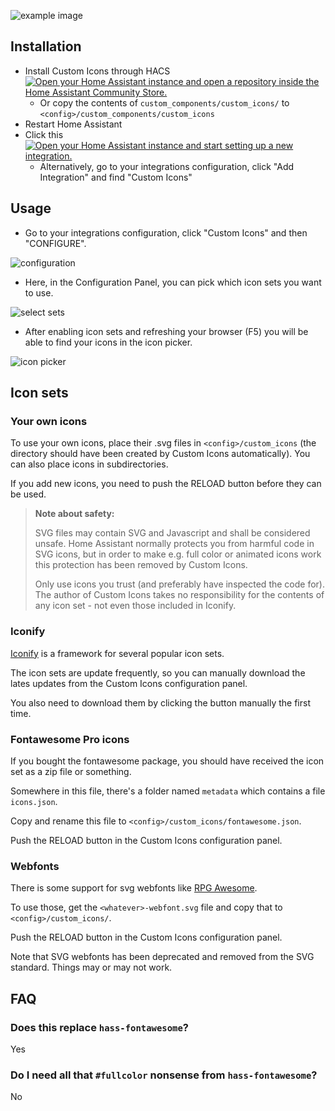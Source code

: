 ![example image](https://github.com/user-attachments/assets/de32cf37-4564-420e-b6c8-917cc97aa108)

## Installation

- Install Custom Icons through HACS [![Open your Home Assistant instance and open a repository inside the Home Assistant Community Store.](https://my.home-assistant.io/badges/hacs_repository.svg)](https://my.home-assistant.io/redirect/hacs_repository/?owner=thomasloven&repository=hass-custom_icons)
  - Or copy the contents of `custom_components/custom_icons/` to `<config>/custom_components/custom_icons`
- Restart Home Assistant
- Click this [![Open your Home Assistant instance and start setting up a new integration.](https://my.home-assistant.io/badges/config_flow_start.svg)](https://my.home-assistant.io/redirect/config_flow_start/?domain=custom_icons)
  - Alternatively, go to your integrations configuration, click "Add Integration" and find "Custom Icons"

## Usage

- Go to your integrations configuration, click "Custom Icons" and then "CONFIGURE".

![configuration](https://github.com/user-attachments/assets/3e88a032-0fb1-4975-95e6-07a809cd2239)

- Here, in the Configuration Panel, you can pick which icon sets you want to use.

![select sets](https://github.com/user-attachments/assets/84c3289c-ec4b-40c8-b54d-be4f2f1dd89d)

- After enabling icon sets and refreshing your browser (F5) you will be able to find your icons in the icon picker.

![icon picker](https://github.com/user-attachments/assets/fb17667e-8161-48a8-adc9-78893961dd05)

## Icon sets

### Your own icons

To use your own icons, place their .svg files in `<config>/custom_icons` (the directory should have been created by Custom Icons automatically).
You can also place icons in subdirectories.

If you add new icons, you need to push the RELOAD button before they can be used.

> **Note about safety:**
>
> SVG files may contain SVG and Javascript and shall be considered unsafe.
> Home Assistant normally protects you from harmful code in SVG icons, but in order to make e.g. full color or animated icons work this protection has been removed by Custom Icons.
>
> Only use icons you trust (and preferably have inspected the code for). The author of Custom Icons takes no responsibility for the contents of any icon set - not even those included in Iconify.

### Iconify

[Iconify](https://iconify.design/) is a framework for several popular icon sets.

The icon sets are update frequently, so you can manually download the lates updates from the Custom Icons configuration panel.

You also need to download them by clicking the button manually the first time.

### Fontawesome Pro icons

If you bought the fontawesome package, you should have received the icon set as a zip file or something.

Somewhere in this file, there's a folder named `metadata` which contains a file `icons.json`.

Copy and rename this file to `<config>/custom_icons/fontawesome.json`.

Push the RELOAD button in the Custom Icons configuration panel.

### Webfonts

There is some support for svg webfonts like [RPG Awesome](https://github.com/nagoshiashumari/Rpg-Awesome/).

To use those, get the `<whatever>-webfont.svg` file and copy that to `<config>/custom_icons/`.

Push the RELOAD button in the Custom Icons configuration panel.

Note that SVG webfonts has been deprecated and removed from the SVG standard. Things may or may not work.

## FAQ

### Does this replace `hass-fontawesome`?

Yes

### Do I need all that `#fullcolor` nonsense from `hass-fontawesome`?

No
